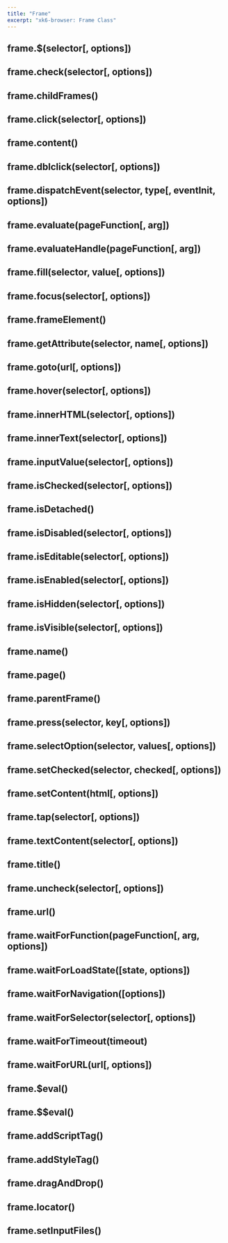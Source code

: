 ```yaml
---
title: "Frame"
excerpt: "xk6-browser: Frame Class"
---
```


<BrowserCompatibility/>

## frame.$(selector[, options])

## frame.check(selector[, options])

## frame.childFrames()

## frame.click(selector[, options])

## frame.content()

## frame.dblclick(selector[, options])

## frame.dispatchEvent(selector, type[, eventInit, options])

## frame.evaluate(pageFunction[, arg])

## frame.evaluateHandle(pageFunction[, arg])

## frame.fill(selector, value[, options])

## frame.focus(selector[, options])

## frame.frameElement()

## frame.getAttribute(selector, name[, options])

## frame.goto(url[, options])

## frame.hover(selector[, options])

## frame.innerHTML(selector[, options])

## frame.innerText(selector[, options])

## frame.inputValue(selector[, options])

## frame.isChecked(selector[, options])

## frame.isDetached()

## frame.isDisabled(selector[, options])

## frame.isEditable(selector[, options])

## frame.isEnabled(selector[, options])

## frame.isHidden(selector[, options])

## frame.isVisible(selector[, options])

## frame.name()

## frame.page()

## frame.parentFrame()

## frame.press(selector, key[, options])

## frame.selectOption(selector, values[, options])

## frame.setChecked(selector, checked[, options])

## frame.setContent(html[, options])

## frame.tap(selector[, options])

## frame.textContent(selector[, options])

## frame.title()

## frame.uncheck(selector[, options])

## frame.url()

## frame.waitForFunction(pageFunction[, arg, options])

## frame.waitForLoadState([state, options])

## frame.waitForNavigation([options])

## frame.waitForSelector(selector[, options])

## frame.waitForTimeout(timeout)

## frame.waitForURL(url[, options])


## frame.$eval()

## frame.$$eval()

## frame.addScriptTag()

## frame.addStyleTag()

## frame.dragAndDrop()

## frame.locator()

## frame.setInputFiles()

